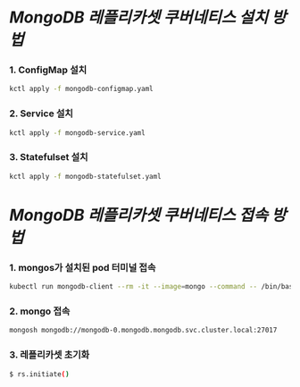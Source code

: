 # *MongoDB 레플리카셋 쿠버네티스 설치 방법*
### 1. ConfigMap 설치
```bash
kctl apply -f mongodb-configmap.yaml
```
### 2. Service 설치
```bash
kctl apply -f mongodb-service.yaml
```
### 3. Statefulset 설치
```bash
kctl apply -f mongodb-statefulset.yaml
```
# *MongoDB 레플리카셋 쿠버네티스 접속 방법*
### 1. mongos가 설치된 pod 터미널 접속
```bash
kubectl run mongodb-client --rm -it --image=mongo --command -- /bin/bash
```
### 2. mongo 접속
```bash
mongosh mongodb://mongodb-0.mongodb.mongodb.svc.cluster.local:27017
```
### 3. 레플리카셋 초기화
```bash
$ rs.initiate()
```
